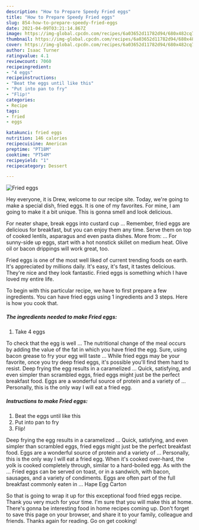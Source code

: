 ```yaml
---
description: "How to Prepare Speedy Fried eggs"
title: "How to Prepare Speedy Fried eggs"
slug: 854-how-to-prepare-speedy-fried-eggs
date: 2021-04-09T03:21:14.867Z
image: https://img-global.cpcdn.com/recipes/6a03652d11782d94/680x482cq70/fried-eggs-recipe-main-photo.jpg
thumbnail: https://img-global.cpcdn.com/recipes/6a03652d11782d94/680x482cq70/fried-eggs-recipe-main-photo.jpg
cover: https://img-global.cpcdn.com/recipes/6a03652d11782d94/680x482cq70/fried-eggs-recipe-main-photo.jpg
author: Isaac Turner
ratingvalue: 4.1
reviewcount: 7060
recipeingredient:
- "4 eggs"
recipeinstructions:
- "Beat the eggs until like this"
- "Put into pan to fry"
- "Flip!"
categories:
- Recipe
tags:
- fried
- eggs

katakunci: fried eggs 
nutrition: 146 calories
recipecuisine: American
preptime: "PT18M"
cooktime: "PT54M"
recipeyield: "1"
recipecategory: Dessert

---
```



![Fried eggs](https://img-global.cpcdn.com/recipes/6a03652d11782d94/680x482cq70/fried-eggs-recipe-main-photo.jpg)

Hey everyone, it is Drew, welcome to our recipe site. Today, we're going to make a special dish, fried eggs. It is one of my favorites. For mine, I am going to make it a bit unique. This is gonna smell and look delicious.

For neater shape, break eggs into custard cup … Remember, fried eggs are delicious for breakfast, but you can enjoy them any time. Serve them on top of cooked lentils, asparagus and even pasta dishes. More from: … For sunny-side up eggs, start with a hot nonstick skillet on medium heat. Olive oil or bacon drippings will work great, too.

Fried eggs is one of the most well liked of current trending foods on earth. It's appreciated by millions daily. It's easy, it's fast, it tastes delicious. They're nice and they look fantastic. Fried eggs is something which I have loved my entire life.


To begin with this particular recipe, we have to first prepare a few ingredients. You can have fried eggs using 1 ingredients and 3 steps. Here is how you cook that.

<!--inarticleads1-->

##### The ingredients needed to make Fried eggs:

1. Take 4 eggs


To check that the egg is well … The nutritional change of the meal occurs by adding the value of the fat in which you have fried the egg. Sure, using bacon grease to fry your egg will taste … While fried eggs may be your favorite, once you try deep fried eggs, it&#39;s possible you&#39;ll find them hard to resist. Deep frying the egg results in a caramelized … Quick, satisfying, and even simpler than scrambled eggs, fried eggs might just be the perfect breakfast food. Eggs are a wonderful source of protein and a variety of … Personally, this is the only way I will eat a fried egg. 

<!--inarticleads2-->

##### Instructions to make Fried eggs:

1. Beat the eggs until like this
1. Put into pan to fry
1. Flip!


Deep frying the egg results in a caramelized … Quick, satisfying, and even simpler than scrambled eggs, fried eggs might just be the perfect breakfast food. Eggs are a wonderful source of protein and a variety of … Personally, this is the only way I will eat a fried egg. When it&#39;s cooked over-hard, the yolk is cooked completely through, similar to a hard-boiled egg. As with the … Fried eggs can be served on toast, or in a sandwich, with bacon, sausages, and a variety of condiments. Eggs are often part of the full breakfast commonly eaten in … Hape Egg Carton 

So that is going to wrap it up for this exceptional food fried eggs recipe. Thank you very much for your time. I'm sure that you will make this at home. There's gonna be interesting food in home recipes coming up. Don't forget to save this page on your browser, and share it to your family, colleague and friends. Thanks again for reading. Go on get cooking!

